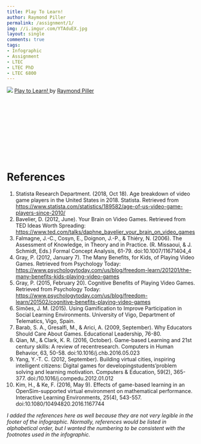 ```yaml
---
title: Play To Learn!
author: Raymond Piller
permalink: /assignment/1/
img: //i.imgur.com/YTAduEX.jpg
layout: single
comments: true
tags:
- Infographic
- Assignment
- LTEC
- LTEC PhD
- LTEC 6800
---
```

<p>
  <img src="https://github.com/VertigoRay/LTEC6800.ray.pillers.us/raw/master/assets/images/PlayToLearn.png" style="max-width: none;">
  <a href="https://www.canva.com/design/DADdC791Y4w/view?utm_content=DADdC791Y4w&amp;utm_campaign=designshare&amp;utm_medium=embeds&amp;utm_source=link" target="_blank" rel="noopener">
    Play to Learn!
  </a>
  by
  <a href="https://www.canva.com/fS9aQ2Vgm6canva.com?utm_campaign=designshare&amp;utm_medium=embeds&amp;utm_source=link" target="_blank" rel="noopener">
    Raymond Piller
  </a>
</p>
<div id="ted-embed" style="">
  <div style="max-width: 854px; position: relative; top: -1288px; left: 83px; width: 270px;">
    <div style="position:relative;height:0;padding-bottom:56.25%">
      <iframe src="https://embed.ted.com/talks/daphne_bavelier_your_brain_on_video_games" width="854" height="480" style="position:absolute; left:0; top:0; width:100%; height:100%" frameborder="0" scrolling="no" allowfullscreen="">
      </iframe>
    </div>
  </div>
</div>

# References

1. Statista Research Department. (2018, Oct 18). Age breakdown of video game players in the United States in 2018. Statista. Retrieved from https://www.statista.com/statistics/189582/age-of-us-video-game-players-since-2010/
1. Bavelier, D. (2012, June). Your Brain on Video Games. Retrieved from TED Ideas Worth Spreading: https://www.ted.com/talks/daphne_bavelier_your_brain_on_video_games
1. Falmagne, J.-C., Cosyn, E., Doignon, J.-P., & Thiéry, N. (2006). The Assessment of Knowledge, in Theory and in Practice. (R. Missaoui, & J. Schmidt, Eds.) Formal Concept Analysis, 61-79. doi:10.1007/11671404_4
1. Gray, P. (2012, January 7). The Many Benefits, for Kids, of Playing Video Games. Retrieved from Psychology Today: https://www.psychologytoday.com/us/blog/freedom-learn/201201/the-many-benefits-kids-playing-video-games
1. Gray, P. (2015, February 20). Cognitive Benefits of Playing Video Games. Retrieved from Psychology Today: https://www.psychologytoday.com/us/blog/freedom-learn/201502/cognitive-benefits-playing-video-games
1. Simões, J. M. (2015). Using Gamification to Improve Participation in Social Learning Environments. University of Vigo, Department of Telematics, Vigo, Spain.
1. Barab, S. A., Gresalfi, M., & Arici, A. (2009, September). Why Educators Should Care About Games. Educational Leadership, 76-80.
1. Qian, M., & Clark, K. R. (2016, October). Game-based Learning and 21st century skills: A review of recentresearch. Computers in Human Behavior, 63, 50-58. doi:10.1016/j.chb.2016.05.023
1. Yang, Y.-T. C. (2012, September). Building virtual cities, inspiring intelligent citizens: Digital games for developingstudents’problem solving and learning motivation. Computers & Education, 59(2), 365-377. doi:/10.1016/j.compedu.2012.01.012
1. Kim, H., & Ke, F. (2016, May 9). Effects of game-based learning in an OpenSim-supported virtual environment on mathematical performance. Interactive Learning Environments, 25(4), 543-557. doi:10.1080/10494820.2016.1167744

*I added the references here as well because they are not very legible in the footer of the infographic.*
*Normally, references would be listed in alphabetical order, but I wanted the numbering to be consistent with the footnotes used in the infographic.*